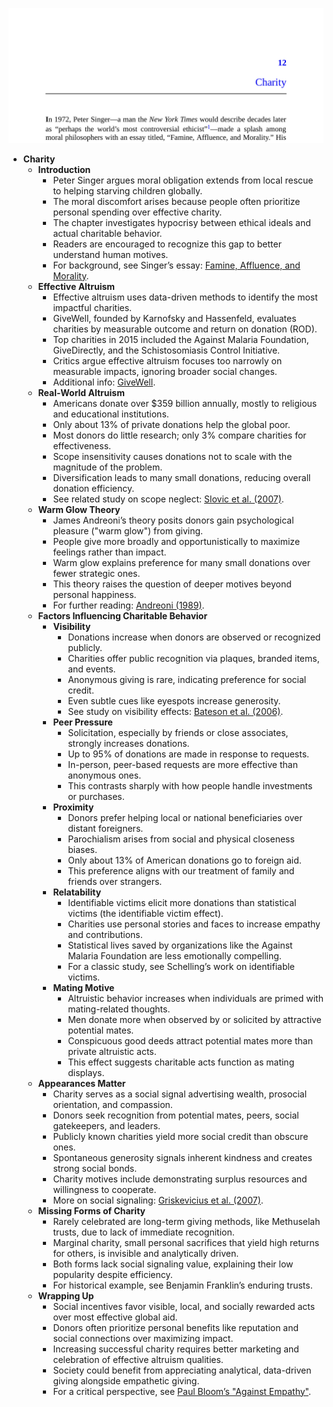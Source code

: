 ![elephant-ch12-charity](elephant-ch12-charity.best.png)

- **Charity**
  - **Introduction**
    - Peter Singer argues moral obligation extends from local rescue to helping starving children globally.  
    - The moral discomfort arises because people often prioritize personal spending over effective charity.  
    - The chapter investigates hypocrisy between ethical ideals and actual charitable behavior.  
    - Readers are encouraged to recognize this gap to better understand human motives.  
    - For background, see Singer’s essay: [Famine, Affluence, and Morality](https://www.jstor.org/stable/2265052).  
  - **Effective Altruism**
    - Effective altruism uses data-driven methods to identify the most impactful charities.  
    - GiveWell, founded by Karnofsky and Hassenfeld, evaluates charities by measurable outcome and return on donation (ROD).  
    - Top charities in 2015 included the Against Malaria Foundation, GiveDirectly, and the Schistosomiasis Control Initiative.  
    - Critics argue effective altruism focuses too narrowly on measurable impacts, ignoring broader social changes.  
    - Additional info: [GiveWell](https://www.givewell.org).  
  - **Real-World Altruism**
    - Americans donate over $359 billion annually, mostly to religious and educational institutions.  
    - Only about 13% of private donations help the global poor.  
    - Most donors do little research; only 3% compare charities for effectiveness.  
    - Scope insensitivity causes donations not to scale with the magnitude of the problem.  
    - Diversification leads to many small donations, reducing overall donation efficiency.  
    - See related study on scope neglect: [Slovic et al. (2007)](https://scholar.google.com).  
  - **Warm Glow Theory**
    - James Andreoni’s theory posits donors gain psychological pleasure ("warm glow") from giving.  
    - People give more broadly and opportunistically to maximize feelings rather than impact.  
    - Warm glow explains preference for many small donations over fewer strategic ones.  
    - This theory raises the question of deeper motives beyond personal happiness.  
    - For further reading: [Andreoni (1989)](https://www.journals.uchicago.edu/doi/10.1086/261520).  
  - **Factors Influencing Charitable Behavior**
    - **Visibility**
      - Donations increase when donors are observed or recognized publicly.  
      - Charities offer public recognition via plaques, branded items, and events.  
      - Anonymous giving is rare, indicating preference for social credit.  
      - Even subtle cues like eyespots increase generosity.  
      - See study on visibility effects: [Bateson et al. (2006)](https://royalsocietypublishing.org).  
    - **Peer Pressure**
      - Solicitation, especially by friends or close associates, strongly increases donations.  
      - Up to 95% of donations are made in response to requests.  
      - In-person, peer-based requests are more effective than anonymous ones.  
      - This contrasts sharply with how people handle investments or purchases.  
    - **Proximity**
      - Donors prefer helping local or national beneficiaries over distant foreigners.  
      - Parochialism arises from social and physical closeness biases.  
      - Only about 13% of American donations go to foreign aid.  
      - This preference aligns with our treatment of family and friends over strangers.  
    - **Relatability**
      - Identifiable victims elicit more donations than statistical victims (the identifiable victim effect).  
      - Charities use personal stories and faces to increase empathy and contributions.  
      - Statistical lives saved by organizations like the Against Malaria Foundation are less emotionally compelling.  
      - For a classic study, see Schelling’s work on identifiable victims.  
    - **Mating Motive**
      - Altruistic behavior increases when individuals are primed with mating-related thoughts.  
      - Men donate more when observed by or solicited by attractive potential mates.  
      - Conspicuous good deeds attract potential mates more than private altruistic acts.  
      - This effect suggests charitable acts function as mating displays.  
  - **Appearances Matter**
    - Charity serves as a social signal advertising wealth, prosocial orientation, and compassion.  
    - Donors seek recognition from potential mates, peers, social gatekeepers, and leaders.  
    - Publicly known charities yield more social credit than obscure ones.  
    - Spontaneous generosity signals inherent kindness and creates strong social bonds.  
    - Charity motives include demonstrating surplus resources and willingness to cooperate.  
    - More on social signaling: [Griskevicius et al. (2007)](https://journals.sagepub.com).  
  - **Missing Forms of Charity**
    - Rarely celebrated are long-term giving methods, like Methuselah trusts, due to lack of immediate recognition.  
    - Marginal charity, small personal sacrifices that yield high returns for others, is invisible and analytically driven.  
    - Both forms lack social signaling value, explaining their low popularity despite efficiency.  
    - For historical example, see Benjamin Franklin’s enduring trusts.  
  - **Wrapping Up**
    - Social incentives favor visible, local, and socially rewarded acts over most effective global aid.  
    - Donors often prioritize personal benefits like reputation and social connections over maximizing impact.  
    - Increasing successful charity requires better marketing and celebration of effective altruism qualities.  
    - Society could benefit from appreciating analytical, data-driven giving alongside empathetic giving.  
    - For a critical perspective, see [Paul Bloom’s "Against Empathy"](https://www.penguinrandomhouse.com/books/312753/against-empathy-by-paul-bloom/).
